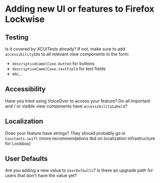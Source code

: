 # Adding new UI or features to Firefox Lockwise

## Testing

Is it covered by XCUITests already? If not, make sure to add `accessibilityID`s to all relevant view components in the form:
- `descriptiveCamelCase.button` for buttons
- `descriptiveCamelCase.textField` for text fields
- etc...

## Accessibility

Have you tried using VoiceOver to access your feature? Do all important and / or visible view components have `accessibilityLabel`s?

## Localization

Does your feature have strings? They should probably go in `Constants.swift` (more recommendations tbd on localization infrastructure for Lockbox)

## User Defaults

Are you adding a new value to `UserDefaults`? Is there an upgrade path for users that don't have the value yet?
